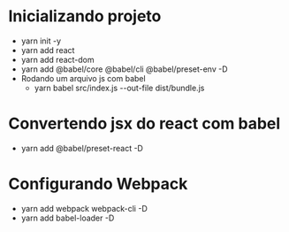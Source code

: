 # Inicializando projeto
- yarn init -y
- yarn add react
- yarn add react-dom
- yarn add @babel/core @babel/cli @babel/preset-env -D
- Rodando um arquivo js com babel
  - yarn babel src/index.js --out-file dist/bundle.js

# Convertendo jsx do react com babel
- yarn add @babel/preset-react -D

# Configurando Webpack
- yarn add webpack webpack-cli -D
- yarn add babel-loader -D